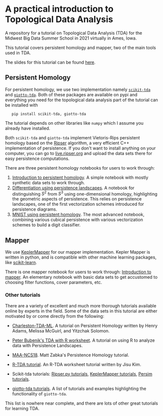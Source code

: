 # A practical introduction to Topological Data Analysis 

A repository for a tutorial on Topological Data Analysis (TDA) for the Midwest
Big Data Summer School in 2021 virtually in Ames, Iowa.

This tutorial covers persistent homology and mapper, 
two of the main tools used in TDA.   

The slides for this tutorial can be found [here]().

## Persistent Homology
For persistent homology, we use two implementation namely [`scikit-tda`](https://scikit-tda.org)
and [`giotto-tda`](https://giotto-ai.github.io/gtda-docs/0.4.0/library.html). 
Both of these packages are available on pypi and everything
you need for the topological data analysis part of the tutorial can be 
installed with
```{python}
   pip install scikit-tda, giotto-tda
```
The tutorial depends on other libraries like `numpy` which I assume you already
have installed.

Both `scikit-tda` and `giotto-tda` implement Vietoris-Rips persistent homology based on the
[Ripser](https://github.com/Ripser/ripser) algorithm, a
very efficient C++ implementation of persistence.
If you don't want to install anything on your computer, you can go to
[live.ripser.org](https://live.ripser.org) and upload the data sets there
for easy persistence computations.

There are three persistent homology notebooks for users to work through:
1. [Introduction to persistent homology](Intro_to_PH.ipynb). A simple notebook with mostly synthetic data sets to work through.
2. [Differentiation using persistence landscapes](Differentiation_with_Persistence_Landscapes.ipynb). A notebook for distinguishing $S^2$ from $S^3$ using one-dimensional homology, highlighting the geometric aspects of persistence. This relies on persistence landscapes, one of the first vectorization schemes introduced for persistence diagrams.
3. [MNIST using persistent homology](MNIST_using_PH.ipynb). The most advanced notebook, combining various cubical persistence with various vectorization schemes to build a digit classifier.

## Mapper
We use [KeplerMapper](https://github.com/scikit-tda/kepler-mapper) 
for our mapper implementation. Kepler Mapper is written in python, and is compatible with other machine learning packages,
like [scikit-learn](https://scikit-learn.org/stable/).

There is one mapper notebook for users to work through: [Introduction to mapper](). An elementary notebook with basic data sets to get accustomed to choosing filter functions, cover parameters, etc.

### Other tutorials
There are a variety of excellent and much more thorough tutorials available
online by experts in the field. Some of the data sets in this tutorial
are either motivated by or come directly from the following:

* [Charleston-TDA-ML](https://github.com/henryadams/Charleston-TDA-ML/wiki).
A tutorial on Persistent Homology written by Henry Adams, 
Melissa McGuirl, and Yitzchak Solomon.

* [Peter Bubenik's TDA with R worksheet](https://people.clas.ufl.edu/peterbubenik/intro-to-tda/). A tutorial on using R to analyze data with Persistence Landscapes.

* [MAA-NCS18](https://github.com/MatthewZabka/MAA-NCS18). Matt Zabka's 
Persistence Homology tutorial.

* [R-TDA tutorial](http://www.stat.cmu.edu/topstat/topstat_old/Talks/files/Jisu_150623_TDA_tutorial.pdf). An R-TDA worksheet tutorial written by Jisu Kim.

* Scikit-tda tutorials: [Ripser.py tutorials](https://ripser.scikit-tda.org/en/latest/), [KeplerMapper tutorials](https://kepler-mapper.scikit-tda.org/en/latest/), [Persim tutorials](https://persim.scikit-tda.org/en/latest/).

* [giotto-tda tutorials](https://giotto-ai.github.io/gtda-docs/0.4.0/notebooks/index.html). A list of tutorials and examples highlighting the functionality of `giotto-tda`.

This list is nowhere near complete, and there are lots of other great tutorials for learning TDA.
